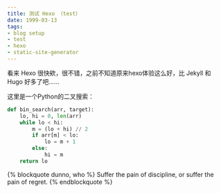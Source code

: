 ```yaml
---
title: 测试 Hexo （test）
date: 1999-03-13
tags:
- blog setup
- test
- hexo
- static-site-generator
---
```




看来 Hexo 很快欸，很不错，之前不知道原来hexo体验这么好，比 Jekyll 和 Hugo 好多了吧……

这里是一个Python的二叉搜索：

```python
def bin_search(arr, target):
    lo, hi = 0, len(arr)
    while lo < hi:
        m = (lo + hi) // 2
        if arr[m] < lo:
            lo = m + 1
        else:
            hi = m
    return lo
```



{% blockquote dunno, who %}
Suffer the pain of discipline, or suffer the pain of regret.
{% endblockquote %}

